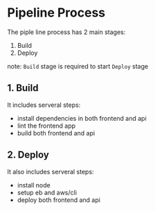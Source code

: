 # Pipeline Process

The piple line process has 2 main stages:

1. Build
2. Deploy

note: `Build` stage is required to start `Deploy` stage

## 1. Build
It includes serveral steps:
  - install dependencies in both frontend and api
  - lint the frontend app
  - build both frontend and api

## 2. Deploy
It also includes serveral steps:
  - install node
  - setup eb and aws/cli
  - deploy both frontend and api